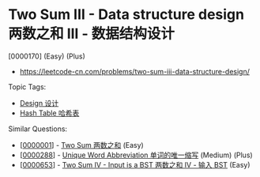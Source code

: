 # Two Sum III - Data structure design 两数之和 III - 数据结构设计

[0000170] (Easy) (Plus)

- https://leetcode-cn.com/problems/two-sum-iii-data-structure-design/

Topic Tags:

- [Design 设计](https://leetcode-cn.com/tag/design/)
- [Hash Table 哈希表](https://leetcode-cn.com/tag/hash-table/)

Similar Questions:

- [[0000001](https://leetcode-cn.com/problems/two-sum/)] - [Two Sum 两数之和](./0000001.two-sum.md) (Easy)
- [[0000288](https://leetcode-cn.com/problems/unique-word-abbreviation/)] - [Unique Word Abbreviation 单词的唯一缩写](./0000288.unique-word-abbreviation.md) (Medium) (Plus)
- [[0000653](https://leetcode-cn.com/problems/two-sum-iv-input-is-a-bst/)] - [Two Sum IV - Input is a BST 两数之和 IV - 输入 BST](./0000653.two-sum-iv-input-is-a-bst.md) (Easy)
